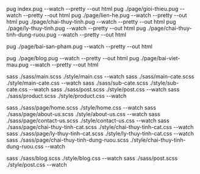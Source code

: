 <!-- - Convert to HTML - -->

pug index.pug --watch --pretty --out html
pug ./page/gioi-thieu.pug --watch --pretty --out html
pug ./page/lien-he.pug --watch --pretty --out html
pug ./page/chai-thuy-tinh.pug --watch --pretty --out html
pug ./page/ly-thuy-tinh.pug --watch --pretty --out html
pug ./page/chai-thuy-tinh-dung-ruou.pug --watch --pretty --out html

pug ./page/bai-san-pham.pug --watch --pretty --out html

pug ./page/blog.pug --watch --pretty --out html
pug ./page/bai-viet-mau.pug --watch --pretty --out html

<!-- - Convert to CSS - -->

sass ./sass/main.scss ./style/main.css --watch
sass ./sass/main-cate.scss ./style/main-cate.css --watch
sass ./sass/sub-cate.scss ./style/sub-cate.css --watch
sass ./sass/post.scss ./style/post.css --watch
sass ./sass/product.scss ./style/product.css --watch

sass ./sass/page/home.scss ./style/home.css --watch
sass ./sass/page/about-us.scss ./style/about-us.css --watch
sass ./sass/page/contact-us.scss ./style/contact-us.css --watch
sass ./sass/page/chai-thuy-tinh-cat.scss ./style/chai-thuy-tinh-cat.css --watch
sass ./sass/page/ly-thuy-tinh-cat.scss ./style/ly-thuy-tinh-cat.css --watch
sass ./sass/page/chai-thuy-tinh-dung-ruou.scss ./style/chai-thuy-tinh-dung-ruou.css --watch

<!-- - Blog CSS - -->

sass ./sass/blog.scss ./style/blog.css --watch
sass ./sass/post.scss ./style/post.css --watch
